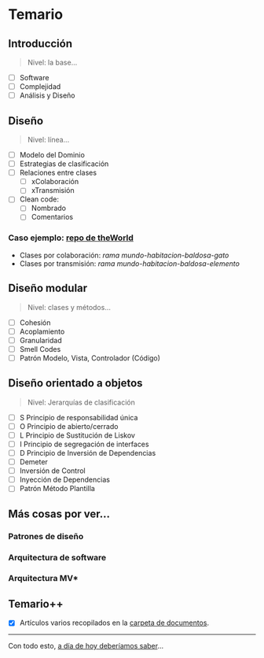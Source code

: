 # Temario

## Introducción

> Nivel: la base...

- [ ] Software
- [ ] Complejidad
- [ ] Análisis y Diseño

## Diseño

> Nivel: línea...

- [ ] Modelo del Dominio
- [ ] Estrategias de clasificación
- [ ] Relaciones entre clases
    - [ ] xColaboración
    - [ ] xTransmisión
- [ ] Clean code:
    - [ ] Nombrado
    - [ ] Comentarios

### Caso ejemplo: [repo de **theWorld**](https://github.com/puntoReflex/pyAspiradora)

- Clases por colaboración: *rama mundo-habitacion-baldosa-gato*
- Clases por transmisión: *rama mundo-habitacion-baldosa-elemento*

## Diseño modular

> Nivel: clases y métodos...

- [ ] Cohesión
- [ ] Acoplamiento
- [ ] Granularidad
- [ ] Smell Codes
- [ ] Patrón Modelo, Vista, Controlador (Código)

## Diseño orientado a objetos

> Nivel: Jerarquías de clasificación

- [ ] S Principio de responsabilidad única
- [ ] O Principio de abierto/cerrado
- [ ] L Principio de Sustitución de Liskov
- [ ] I Principio de segregación de interfaces
- [ ] D Principio de Inversión de Dependencias
- [ ] Demeter
- [ ] Inversión de Control
- [ ] Inyección de Dependencias
- [ ] Patrón Método Plantilla

## Más cosas por ver...

### Patrones de diseño

### Arquitectura de software

### Arquitectura MV*

## Temario++

- [x] Artículos varios recopilados en la [carpeta de documentos](/documentos/README.md).

---

Con todo esto, [a día de hoy deberíamos saber](aDiaDeHoy.md)...
